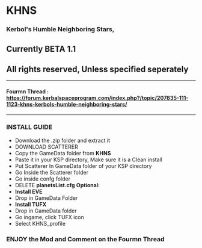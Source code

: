 # KHNS
### Kerbol's Humble Neighboring Stars, 
## Currently **BETA** 1.1
## All rights reserved, Unless specified seperately
---------------------------------------------------------------------------------------------------------------------------------------
#### Fourmn Thread : https://forum.kerbalspaceprogram.com/index.php?/topic/207835-111-1123-khns-kerbols-humble-neighboring-stars/
---------------------------------------------------------------------------------------------------------------------------------------
### INSTALL GUIDE
- Download the .zip folder and extract it
- DOWNLOAD SCATTERER
- Copy the GameData folder from **KHNS**
- Paste it in your KSP directory, Make sure it is a Clean install
- Put Scatterer In GameData folder of your KSP directory
- Go Inside the Scatterer folder
- Go inside confg folder
- DELETE **planetsList.cfg**
**Optional:**
- **Install EVE**
- Drop in GameData Folder
- **Install TUFX**
- Drop in GameData folder
- Go ingame, click TUFX icon 
- Select KHNS_profile

### ENJOY the Mod and Comment on the Fourmn Thread
